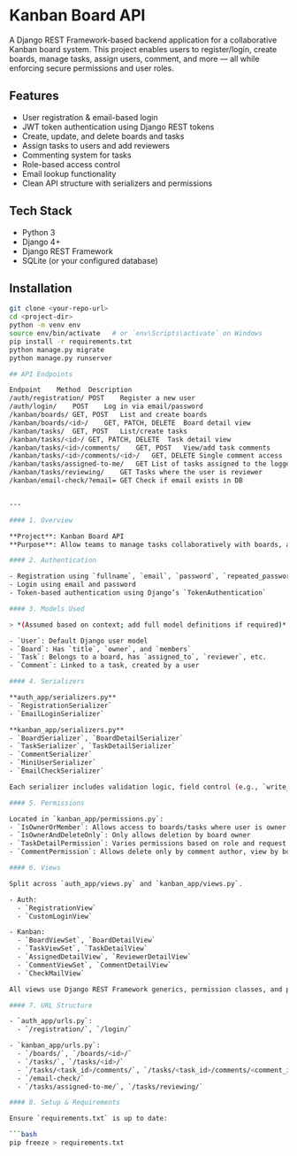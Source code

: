 # Kanban Board API

A Django REST Framework-based backend application for a collaborative Kanban board system. This project enables users to register/login, create boards, manage tasks, assign users, comment, and more — all while enforcing secure permissions and user roles.

## Features

- User registration & email-based login
- JWT token authentication using Django REST tokens
- Create, update, and delete boards and tasks
- Assign tasks to users and add reviewers
- Commenting system for tasks
- Role-based access control
- Email lookup functionality
- Clean API structure with serializers and permissions

## Tech Stack

- Python 3
- Django 4+
- Django REST Framework
- SQLite (or your configured database)

## Installation

```bash
git clone <your-repo-url>
cd <project-dir>
python -m venv env
source env/bin/activate   # or `env\Scripts\activate` on Windows
pip install -r requirements.txt
python manage.py migrate
python manage.py runserver

## API Endpoints

Endpoint	Method	Description
/auth/registration/	POST	Register a new user
/auth/login/	POST	Log in via email/password
/kanban/boards/	GET, POST	List and create boards
/kanban/boards/<id>/	GET, PATCH, DELETE	Board detail view
/kanban/tasks/	GET, POST	List/create tasks
/kanban/tasks/<id>/	GET, PATCH, DELETE	Task detail view
/kanban/tasks/<id>/comments/	GET, POST	View/add task comments
/kanban/tasks/<id>/comments/<id>/	GET, DELETE	Single comment access
/kanban/tasks/assigned-to-me/	GET	List of tasks assigned to the logged-in user
/kanban/tasks/reviewing/	GET	Tasks where the user is reviewer
/kanban/email-check/?email=	GET	Check if email exists in DB


---

#### 1. Overview

**Project**: Kanban Board API  
**Purpose**: Allow teams to manage tasks collaboratively with boards, assignees, comments, and roles.

#### 2. Authentication

- Registration using `fullname`, `email`, `password`, `repeated_password`
- Login using email and password
- Token-based authentication using Django’s `TokenAuthentication`

#### 3. Models Used

> *(Assumed based on context; add full model definitions if required)*

- `User`: Default Django user model
- `Board`: Has `title`, `owner`, and `members`
- `Task`: Belongs to a board, has `assigned_to`, `reviewer`, etc.
- `Comment`: Linked to a task, created by a user

#### 4. Serializers

**auth_app/serializers.py**
- `RegistrationSerializer`
- `EmailLoginSerializer`

**kanban_app/serializers.py**
- `BoardSerializer`, `BoardDetailSerializer`
- `TaskSerializer`, `TaskDetailSerializer`
- `CommentSerializer`
- `MiniUserSerializer`
- `EmailCheckSerializer`

Each serializer includes validation logic, field control (e.g., `write_only`, `read_only`), and in some cases, relational checks (e.g., board membership).

#### 5. Permissions

Located in `kanban_app/permissions.py`:
- `IsOwnerOrMember`: Allows access to boards/tasks where user is owner or member
- `IsOwnerAndDeleteOnly`: Only allows deletion by board owner
- `TaskDetailPermission`: Varies permissions based on role and request method
- `CommentPermission`: Allows delete only by comment author, view by board members

#### 6. Views

Split across `auth_app/views.py` and `kanban_app/views.py`.

- Auth:
  - `RegistrationView`
  - `CustomLoginView`

- Kanban:
  - `BoardViewSet`, `BoardDetailView`
  - `TaskViewSet`, `TaskDetailView`
  - `AssignedDetailView`, `ReviewerDetailView`
  - `CommentViewSet`, `CommentDetailView`
  - `CheckMailView`

All views use Django REST Framework generics, permission classes, and proper `get_serializer_context`.

#### 7. URL Structure

- `auth_app/urls.py`:  
  - `/registration/`, `/login/`

- `kanban_app/urls.py`:  
  - `/boards/`, `/boards/<id>/`
  - `/tasks/`, `/tasks/<id>/`
  - `/tasks/<task_id>/comments/`, `/tasks/<task_id>/comments/<comment_id>/`
  - `/email-check/`
  - `/tasks/assigned-to-me/`, `/tasks/reviewing/`

#### 8. Setup & Requirements

Ensure `requirements.txt` is up to date:

```bash
pip freeze > requirements.txt